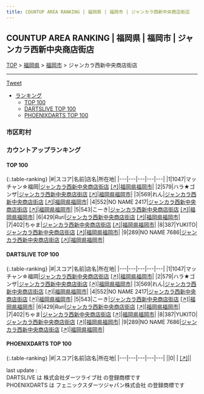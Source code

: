```yaml
---
title: COUNTUP AREA RANKING | 福岡県 | 福岡市 | ジャンカラ西新中央商店街店
---
```

## COUNTUP AREA RANKING | 福岡県 | 福岡市 | ジャンカラ西新中央商店街店

[TOP](/darts/rank/) > [福岡県](/darts/rank/福岡県/) > [福岡市](/darts/rank/福岡県/福岡市/) > ジャンカラ西新中央商店街店

___

<a href="https://twitter.com/share?ref_src=twsrc%5Etfw" data-text="COUNTUP AREA RANKING | 福岡県福岡市ジャンカラ西新中央商店街店" class="twitter-share-button" data-hashtags="DARTSLIVE,PHOENIXDARTS,darts,ダーツ" data-show-count="false">Tweet</a>

* [ランキング](#カウントアップランキング)
    * [TOP 100](#top-100)
    * [DARTSLIVE TOP 100](#dartslive-top-100)
    * [PHOENIXDARTS TOP 100](#phoenixdarts-top-100)

### 市区町村

<ul>

</ul>

### カウントアップランキング

#### TOP 100



{:.table-ranking}
|#|スコア|名前|店名|所在地|
|---|---|---|---|---|
|1|1047|<span class="rank-name-dl">マッチャン☆福岡</span>|<a href="/darts/rank/shops/5206a517b3de471d25d56fb0e5c39bac.html">ジャンカラ西新中央商店街店</a> <a href="https://search.dartslive.com/jp/shop/5206a517b3de471d25d56fb0e5c39bac">[↗]</a>|<a href="/darts/rank/福岡県/福岡市">福岡県福岡市</a>|
|2|579|<span class="rank-name-dl">ハラ★ゴンザ</span>|<a href="/darts/rank/shops/5206a517b3de471d25d56fb0e5c39bac.html">ジャンカラ西新中央商店街店</a> <a href="https://search.dartslive.com/jp/shop/5206a517b3de471d25d56fb0e5c39bac">[↗]</a>|<a href="/darts/rank/福岡県/福岡市">福岡県福岡市</a>|
|3|569|<span class="rank-name-dl">れん</span>|<a href="/darts/rank/shops/5206a517b3de471d25d56fb0e5c39bac.html">ジャンカラ西新中央商店街店</a> <a href="https://search.dartslive.com/jp/shop/5206a517b3de471d25d56fb0e5c39bac">[↗]</a>|<a href="/darts/rank/福岡県/福岡市">福岡県福岡市</a>|
|4|552|<span class="rank-name-dl">NO NAME 2417</span>|<a href="/darts/rank/shops/5206a517b3de471d25d56fb0e5c39bac.html">ジャンカラ西新中央商店街店</a> <a href="https://search.dartslive.com/jp/shop/5206a517b3de471d25d56fb0e5c39bac">[↗]</a>|<a href="/darts/rank/福岡県/福岡市">福岡県福岡市</a>|
|5|543|<span class="rank-name-dl">こーき</span>|<a href="/darts/rank/shops/5206a517b3de471d25d56fb0e5c39bac.html">ジャンカラ西新中央商店街店</a> <a href="https://search.dartslive.com/jp/shop/5206a517b3de471d25d56fb0e5c39bac">[↗]</a>|<a href="/darts/rank/福岡県/福岡市">福岡県福岡市</a>|
|6|429|<span class="rank-name-dl">*Ruri*</span>|<a href="/darts/rank/shops/5206a517b3de471d25d56fb0e5c39bac.html">ジャンカラ西新中央商店街店</a> <a href="https://search.dartslive.com/jp/shop/5206a517b3de471d25d56fb0e5c39bac">[↗]</a>|<a href="/darts/rank/福岡県/福岡市">福岡県福岡市</a>|
|7|402|<span class="rank-name-dl">ちゃま</span>|<a href="/darts/rank/shops/5206a517b3de471d25d56fb0e5c39bac.html">ジャンカラ西新中央商店街店</a> <a href="https://search.dartslive.com/jp/shop/5206a517b3de471d25d56fb0e5c39bac">[↗]</a>|<a href="/darts/rank/福岡県/福岡市">福岡県福岡市</a>|
|8|387|<span class="rank-name-dl">YUKITO</span>|<a href="/darts/rank/shops/5206a517b3de471d25d56fb0e5c39bac.html">ジャンカラ西新中央商店街店</a> <a href="https://search.dartslive.com/jp/shop/5206a517b3de471d25d56fb0e5c39bac">[↗]</a>|<a href="/darts/rank/福岡県/福岡市">福岡県福岡市</a>|
|9|289|<span class="rank-name-dl">NO NAME 7686</span>|<a href="/darts/rank/shops/5206a517b3de471d25d56fb0e5c39bac.html">ジャンカラ西新中央商店街店</a> <a href="https://search.dartslive.com/jp/shop/5206a517b3de471d25d56fb0e5c39bac">[↗]</a>|<a href="/darts/rank/福岡県/福岡市">福岡県福岡市</a>|


#### DARTSLIVE TOP 100



{:.table-ranking}
|#|スコア|名前|店名|所在地|
|---|---|---|---|---|
|1|1047|<span class="rank-name-dl">マッチャン☆福岡</span>|<a href="/darts/rank/shops/5206a517b3de471d25d56fb0e5c39bac.html">ジャンカラ西新中央商店街店</a> <a href="https://search.dartslive.com/jp/shop/5206a517b3de471d25d56fb0e5c39bac">[↗]</a>|<a href="/darts/rank/福岡県/福岡市">福岡県福岡市</a>|
|2|579|<span class="rank-name-dl">ハラ★ゴンザ</span>|<a href="/darts/rank/shops/5206a517b3de471d25d56fb0e5c39bac.html">ジャンカラ西新中央商店街店</a> <a href="https://search.dartslive.com/jp/shop/5206a517b3de471d25d56fb0e5c39bac">[↗]</a>|<a href="/darts/rank/福岡県/福岡市">福岡県福岡市</a>|
|3|569|<span class="rank-name-dl">れん</span>|<a href="/darts/rank/shops/5206a517b3de471d25d56fb0e5c39bac.html">ジャンカラ西新中央商店街店</a> <a href="https://search.dartslive.com/jp/shop/5206a517b3de471d25d56fb0e5c39bac">[↗]</a>|<a href="/darts/rank/福岡県/福岡市">福岡県福岡市</a>|
|4|552|<span class="rank-name-dl">NO NAME 2417</span>|<a href="/darts/rank/shops/5206a517b3de471d25d56fb0e5c39bac.html">ジャンカラ西新中央商店街店</a> <a href="https://search.dartslive.com/jp/shop/5206a517b3de471d25d56fb0e5c39bac">[↗]</a>|<a href="/darts/rank/福岡県/福岡市">福岡県福岡市</a>|
|5|543|<span class="rank-name-dl">こーき</span>|<a href="/darts/rank/shops/5206a517b3de471d25d56fb0e5c39bac.html">ジャンカラ西新中央商店街店</a> <a href="https://search.dartslive.com/jp/shop/5206a517b3de471d25d56fb0e5c39bac">[↗]</a>|<a href="/darts/rank/福岡県/福岡市">福岡県福岡市</a>|
|6|429|<span class="rank-name-dl">*Ruri*</span>|<a href="/darts/rank/shops/5206a517b3de471d25d56fb0e5c39bac.html">ジャンカラ西新中央商店街店</a> <a href="https://search.dartslive.com/jp/shop/5206a517b3de471d25d56fb0e5c39bac">[↗]</a>|<a href="/darts/rank/福岡県/福岡市">福岡県福岡市</a>|
|7|402|<span class="rank-name-dl">ちゃま</span>|<a href="/darts/rank/shops/5206a517b3de471d25d56fb0e5c39bac.html">ジャンカラ西新中央商店街店</a> <a href="https://search.dartslive.com/jp/shop/5206a517b3de471d25d56fb0e5c39bac">[↗]</a>|<a href="/darts/rank/福岡県/福岡市">福岡県福岡市</a>|
|8|387|<span class="rank-name-dl">YUKITO</span>|<a href="/darts/rank/shops/5206a517b3de471d25d56fb0e5c39bac.html">ジャンカラ西新中央商店街店</a> <a href="https://search.dartslive.com/jp/shop/5206a517b3de471d25d56fb0e5c39bac">[↗]</a>|<a href="/darts/rank/福岡県/福岡市">福岡県福岡市</a>|
|9|289|<span class="rank-name-dl">NO NAME 7686</span>|<a href="/darts/rank/shops/5206a517b3de471d25d56fb0e5c39bac.html">ジャンカラ西新中央商店街店</a> <a href="https://search.dartslive.com/jp/shop/5206a517b3de471d25d56fb0e5c39bac">[↗]</a>|<a href="/darts/rank/福岡県/福岡市">福岡県福岡市</a>|


#### PHOENIXDARTS TOP 100



{:.table-ranking}
|#|スコア|名前|店名|所在地|
|---|---|---|---|---|
||0|<span class="rank-name-dl"> </span>|<a href="/darts/rank/shops/.html"></a> <a href="">[↗]</a>|<a href="/darts/rank//"></a>|


<div class="footer border-top border-gray-light mt-5 pt-3 text-right text-gray">
    last update : <span style="font-weight: italic" id="foot_last_modified"></span><br />
    DARTSLIVE は 株式会社ダーツライブ社 の登録商標です<br />
    PHOENIXDARTS は フェニックスダーツジャパン株式会社 の登録商標です<br />
</div>

<script src="https://cdnjs.cloudflare.com/ajax/libs/jquery.tablesorter/2.31.3/js/jquery.tablesorter.min.js" integrity="sha512-qzgd5cYSZcosqpzpn7zF2ZId8f/8CHmFKZ8j7mU4OUXTNRd5g+ZHBPsgKEwoqxCtdQvExE5LprwwPAgoicguNg==" crossorigin="anonymous" referrerpolicy="no-referrer"></script>
<link rel="stylesheet" href="https://cdnjs.cloudflare.com/ajax/libs/jquery.tablesorter/2.31.3/css/theme.default.min.css" integrity="sha512-wghhOJkjQX0Lh3NSWvNKeZ0ZpNn+SPVXX1Qyc9OCaogADktxrBiBdKGDoqVUOyhStvMBmJQ8ZdMHiR3wuEq8+w==" crossorigin="anonymous" referrerpolicy="no-referrer" />
<script>
$(function() {
    $(".table-ranking").tablesorter({sortList:[[0, 0]]});
    $("#foot_last_modified").text(formatDate(new Date(document.lastModified), 'yyyy-MM-dd HH:mm:ss'));
});
</script>

<script async src="https://platform.twitter.com/widgets.js" charset="utf-8"></script>